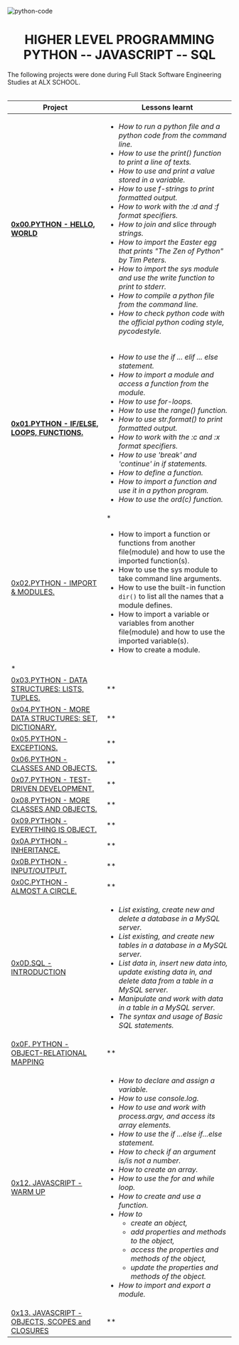 ![python-code](https://user-images.githubusercontent.com/104820502/192988661-4e0920fa-346e-4ba4-b4da-4f769e6aa66a.jpeg)

<h1 align="center"><b>HIGHER LEVEL PROGRAMMING <br />PYTHON -- JAVASCRIPT -- SQL</b></h1>

The following projects were done during Full Stack Software Engineering Studies at ALX SCHOOL.
<br><br>

|Project|Lessons learnt|
|---|---|
|[**0x00.PYTHON - HELLO, WORLD**](https://github.com/GM-Samuelstein/alx-higher_level_programming/tree/master/0x00-python-hello_world)|*<ul><li>How to run a python file and a python code from the command line.</li><li>How to use the print() function to print a line of texts.</li><li>How to use and print a value stored in a variable.</li><li>How to use f-strings to print formatted output.</li><li>How to work with the :d and :f format specifiers.</li><li>How to join and slice through strings.</li><li>How to import the Easter egg that prints "The Zen of Python" by Tim Peters.</li><li>How to import the sys module and use the write function to print to stderr.</li><li>How to compile a python file from the command line.</li><li>How to check python code with the official python coding style, pycodestyle.</li></ul>*|
|[**0x01.PYTHON - IF/ELSE, LOOPS, FUNCTIONS.**](https://github.com/GM-Samuelstein/alx-higher_level_programming/tree/master/0x01-python-if_else_loops_functions)|*<ul><li>How to use the if ... elif ... else statement.</li><li>How to import a module and access a function from the module.</li><li>How to use for-loops.</li><li>How to use the range() function.</li><li>How to use str.format() to print formatted output.</li><li>How to work with the :c and :x format specifiers.</li><li>How to use 'break' and 'continue' in if statements.</li><li>How to define a function.</li><li>How to import a function and use it in a python program.</li><li>How to use the ord(c) function.</li></ul>*|
|[0x02.PYTHON - IMPORT & MODULES.](https://github.com/GM-Samuelstein/alx-higher_level_programming/tree/master/0x02-python-import_modules)|*<ul><li>How to import a function or functions from another file(module) and how to use the imported function(s).</li><li>How to use the sys module to take command line arguments.</li><li>How to use the built-in function <code>dir()</code> to list all the names that a module defines.</li><li>How to import a variable or variables from another file(module) and how to use the imported variable(s).</li><li>How to create a module.</li>
</ul>*|
|[0x03.PYTHON - DATA STRUCTURES: LISTS, TUPLES.](https://github.com/GM-Samuelstein/alx-higher_level_programming/tree/master/0x03-python-data_structures)|**|
|[0x04.PYTHON - MORE DATA STRUCTURES: SET, DICTIONARY.](https://github.com/GM-Samuelstein/alx-higher_level_programming/tree/master/0x04-python-more_data_structures)|**|
|[0x05.PYTHON - EXCEPTIONS.](https://github.com/GM-Samuelstein/alx-higher_level_programming/tree/master/0x05-python-exceptions)|**|
|[0x06.PYTHON - CLASSES AND OBJECTS.](https://github.com/GM-Samuelstein/alx-higher_level_programming/tree/master/0x06-python-classes)|**|
|[0x07.PYTHON - TEST-DRIVEN DEVELOPMENT.](https://github.com/GM-Samuelstein/alx-higher_level_programming/tree/master/0x07-python-test_driven_development)|**|
|[0x08.PYTHON - MORE CLASSES AND OBJECTS.](https://github.com/GM-Samuelstein/alx-higher_level_programming/tree/master/0x08-python-more_classes)|**|
|[0x09.PYTHON - EVERYTHING IS OBJECT.](https://github.com/GM-Samuelstein/alx-higher_level_programming/tree/master/0x09-python-everything_is_object)|**|
|[0x0A.PYTHON - INHERITANCE.](https://github.com/GM-Samuelstein/alx-higher_level_programming/tree/master/0x0A-python-inheritance)|**|
|[0x0B.PYTHON - INPUT/OUTPUT.](https://github.com/GM-Samuelstein/alx-higher_level_programming/tree/master/0x0B-python-input_output)|**|
|[0x0C.PYTHON - ALMOST A CIRCLE.](https://github.com/GM-Samuelstein/alx-higher_level_programming/tree/master/0x0C-python-almost_a_circle)|**|
|[0x0D.SQL - INTRODUCTION](https://github.com/GM-Samuelstein/alx-higher_level_programming/tree/master/0x0D-SQL_introduction)|*<ul><li>List existing, create new and delete a database in a MySQL server.</li><li>List existing, and create new tables in a database in a MySQL server.</li><li>List data in, insert new data into, update existing data in, and delete data from a table in a MySQL server.</li><li>Manipulate and work with data in a table in a MySQL server.</li><li>The syntax and usage of Basic SQL statements.</li> </ul>*|[0x0E.SQL - MORE QUERIES](https://github.com/GM-Samuelstein/alx-higher_level_programming/tree/master/0x0E-SQL_more_queries)|*<ul><li>Create a new user, grant the new user privileges and show all the privileges that a user has.</li><li>Add DEFAULT, NOT NULL, PRIMARY KEY, FOREIGN KEY, AUTO GENERATE and UNIQUE attributes to fields in a table.</li><li>Manipulate and work with data from different tables using SQL SUBQUERY and SQL JOIN.</li></ul>*|
|[0x0F. PYTHON - OBJECT-RELATIONAL MAPPING](https://github.com/GM-Samuelstein/alx-higher_level_programming/tree/master/0x0F-python-object_relational_mapping)|**|
|[0x12. JAVASCRIPT - WARM UP](https://github.com/GM-Samuelstein/alx-higher_level_programming/tree/master/0x12-javascript-warm_up)|*<ul><li>How to declare and assign a variable.</li><li>How to use console.log.</li><li>How to use and work with process.argv, and access its array elements.</li><li>How to use the if ...else if...else statement.</li><li>How to check if an argument is/is not a number.</li><li>How to create an array.</li><li>How to use the for and while loop.</li><li>How to create and use a function.</li><li>How to <ul><li>create an object,</li><li>add properties and methods to the object,</li><li>access the properties and methods of the object,</li><li>update the properties and methods of the object.</li></ul></li><li>How to import and export a module.</li></ul>*|
|[0x13. JAVASCRIPT - OBJECTS, SCOPES and CLOSURES](https://github.com/GM-Samuelstein/alx-higher_level_programming/tree/master/0x13-javascript_objects_scopes_closures)|**|
